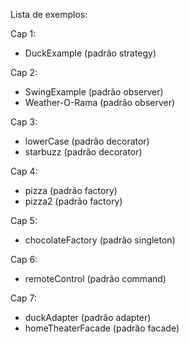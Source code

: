 Lista de exemplos:

Cap 1:

- DuckExample (padrão strategy)

Cap 2:

- SwingExample (padrão observer)
- Weather-O-Rama (padrão observer)

Cap 3:

- lowerCase (padrão decorator)
- starbuzz (padrão decorator)

Cap 4:

- pizza (padrão factory)
- pizza2 (padrão factory)

Cap 5:

- chocolateFactory (padrão singleton)

Cap 6:

- remoteControl (padrão command)

Cap 7:

- duckAdapter (padrão adapter)
- homeTheaterFacade (padrão facade)
